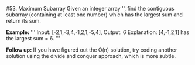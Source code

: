 #53. Maximum Subarray
Given an integer array '<nums>', find the contiguous subarray
(containing at least one number)  which has the largest sum and return
its sum.

**Example:**
'''
Input: [-2,1,-3,4,-1,2,1,-5,4],
Output: 6
Explanation: [4,-1,2,1] has the largest sum = 6.
'''

**Follow up:**
If you have figured out the O(n) solution, try coding another solution
using the divide and conquer approach, which is more subtle.